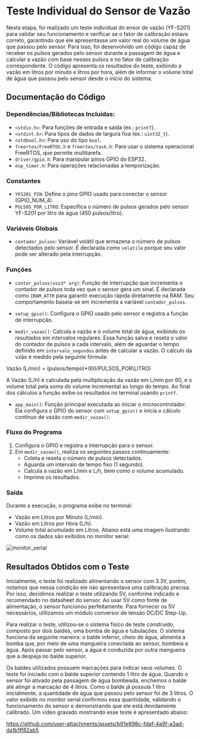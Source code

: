 # Teste Individual do Sensor de Vazão

Nesta etapa, foi realizado um teste individual do ensor de vazão (YF-S201) para validar seu funcionamento e verificar se o fator de calibração estava correto, garantindo que ele apresentasse um valor real do volume de água que passou pelo sensor. Para isso, foi desenvolvido um código capaz de receber os pulsos gerados pelo sensor durante a passagem de água e calcular a vazão com base nesses pulsos e no fator de calibração correspondente. O código apresenta os resultados do teste, exibindo a vazão em litros por minuto e litros por hora, além de informar o volume total de água que passou pelo sensor desde o início do sistema. 

## Documentação do Código

### Dependências/Bibliotecas Incluídas:
- `<stdio.h>`: Para funções de entrada e saída (ex.: `printf`).
- `<stdint.h>`: Para tipos de dados de largura fixa (ex.: `uint32_t`).
- `<stdbool.h>`: Para uso do tipo `bool`.
- `freertos/FreeRTOS.h` e `freertos/task.h`: Para usar o sistema operacional FreeRTOS, que permite multitarefa.
- `driver/gpio.h`: Para manipular pinos GPIO do ESP32.
- `esp_timer.h`: Para operações relacionadas a temporização.

### Constantes
- `YFS201_PIN`: Define o pino GPIO usado para conectar o sensor (GPIO_NUM_4).
- `PULSOS_POR_LITRO`: Especifica o número de pulsos gerados pelo sensor YF-S201 por litro de água (450 pulsos/litro).

### Variáveis Globais
- `contador_pulsos`: Variável volátil que armazena o número de pulsos detectados pelo sensor. É declarada como `volatile` porque seu valor pode ser alterado pela interrupção.

### Funções

- `contar_pulsos(void* arg)`: Função de interrupção que incrementa o contador de pulsos toda vez que o sensor gera um sinal. É declarada como `IRAM_ATTR` para garantir execução rápida diretamente na RAM. Seu comportamento baseia-se em incrementa a variável `contador_pulsos`.

- `setup_gpio()`: Configura o GPIO usado pelo sensor e registra a função de interrupção.
 
- `medir_vazao()`: Calcula a vazão e o volume total de água, exibindo os resultados em intervalos regulares. Essa função salva e reseta o valor do contador de pulsos a cada intervalo, além de aguardar o tempo definido em `intervalo_segundos` antes de calcular a vazão. O cálculo da vzão é medido pela seguinte fórmula:

Vazão (L/min) = (pulsos/tempo)*(60/PULSOS_POR\LITRO)
    
A Vazão (L/h) é calculada pela multiplicação da vazão em L/min por 60, e o volume total pela soma do volume incremental ao longo do tempo. Ao final dos cálculos a função exibe os resultados no terminal usando `printf`.

- `app_main()`: Função principal executada ao iniciar o microcontrolador. Ela configura o GPIO do sensor com `setup_gpio()` e inicia o cálculo contínuo de vazão com `medir_vazao()`.

### Fluxo do Programa
1. Configura o GPIO e registra a interrupção para o sensor.
2. Em `medir_vazao()`, realiza os seguintes passos continuamente:
   - Coleta e reseta o número de pulsos detectados.
   - Aguarda um intervalo de tempo fixo (1 segundo).
   - Calcula a vazão em L/min e L/h, bem como o volume acumulado.
   - Imprime os resultados.
   
### Saída
Durante a execução, o programa exibe no terminal:
- Vazão em Litros por Minuto (L/min).
- Vazão em Litros por Hora (L/h).
- Volume total acumulado em Litros.
Abaixo está uma imagem ilustrando como os dados são exibidos no monitor serial:

![monitor_serial](https://github.com/user-attachments/assets/e46fd962-62af-494e-91c8-e97ad40d4940)

## Resultados Obtidos com o Teste

Inicialmente, o teste foi realizado alimentando o sensor com 3.3V, porém, notamos que nessa condição ele não apresentava uma calibração precisa. Por isso, decidimos realizar o teste utilizando 5V, conforme indicado e recomendado no datasheet do sensor. Ao usar 5V como fonte de alimentação, o sensor funcionou perfeitamente. Para fornecer os 5V necessários, utilizamos um módulo conversor de tensão DC/DC Step-Up.

Para realizar o teste, utilizou-se o sistema físico de teste construído, composto por dois baldes, uma bomba de água e tubulações. O sistema funciona da seguinte maneira: o balde inferior, cheio de água, alimenta a bomba que, por meio de uma mangueira conectada ao sensor, bombeia a água. Após passar pelo sensor, a água é conduzida por outra mangueira que a despeja no balde superior.

Os baldes utilizados possuem marcações para indicar seus volumes. O teste foi iniciado com o balde superior contendo 1 litro de água. Quando o sensor foi ativado pela passagem de água bombeada, enchemos o balde até atingir a marcação de 4 litros. Como o balde já possuía 1 litro inicialmente, a quantidade de água que passou pelo sensor foi de 3 litros. O valor exibido no monitor serial confirmou essa quantidade, validando o funcionamento do sensor e demonstrando que ele está devidamente calibrado. Um vídeo gravado mostrando esse teste é apresentado abaixo:



https://github.com/user-attachments/assets/b91e898c-fdaf-4a9f-a3ad-da1b1ff82ab5


